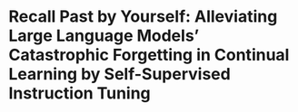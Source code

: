 # Recall Past by Yourself: Alleviating Large Language Models’ Catastrophic Forgetting in Continual Learning by Self-Supervised Instruction Tuning
